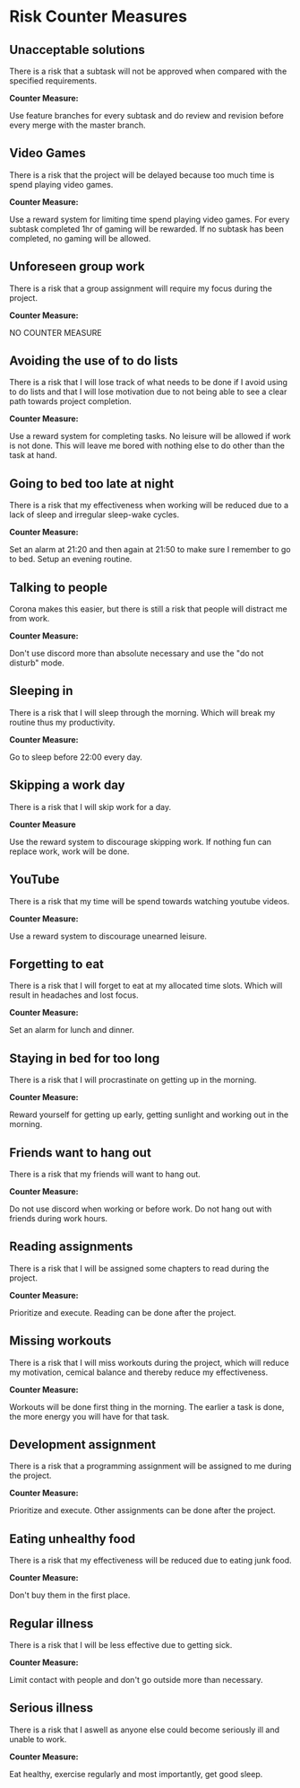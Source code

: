 # Risk Counter Measures

## Unacceptable solutions

There is a risk that a subtask will not be approved when compared with the specified requirements.

**Counter Measure:**

Use feature branches for every subtask and do review and revision before every merge with the master branch.

## Video Games

There is a risk that the project will be delayed because too much time is spend playing video games.

**Counter Measure:**

Use a reward system for limiting time spend playing video games. For every subtask completed 1hr of gaming will be rewarded. If no subtask has been completed, no gaming will be allowed.

## Unforeseen group work

There is a risk that a group assignment will require my focus during the project.

**Counter Measure:**

NO COUNTER MEASURE

## Avoiding the use of to do lists

There is a risk that I will lose track of what needs to be done if I avoid using to do lists and that I will lose motivation due to not being able to see a clear path towards project completion.

**Counter Measure:**

Use a reward system for completing tasks. No leisure will be allowed if work is not done. This will leave me bored with nothing else to do other than the task at hand.

## Going to bed too late at night

There is a risk that my effectiveness when working will be reduced due to a lack of sleep and irregular sleep-wake cycles.

**Counter Measure:**

Set an alarm at 21:20 and then again at 21:50 to make sure I remember to go to bed. Setup an evening routine.

## Talking to people

Corona makes this easier, but there is still a risk that people will distract me from work.

**Counter Measure:**

Don't use discord more than absolute necessary and use the "do not disturb" mode.

## Sleeping in

There is a risk that I will sleep through the morning. Which will break my routine thus my productivity.

**Counter Measure:**

Go to sleep before 22:00 every day.

## Skipping a work day

There is a risk that I will skip work for a day.

**Counter Measure**

Use the reward system to discourage skipping work. If nothing fun can replace work, work will be done.

## YouTube

There is a risk that my time will be spend towards watching youtube videos.

**Counter Measure:**

Use a reward system to discourage unearned leisure.

## Forgetting to eat

There is a risk that I will forget to eat at my allocated time slots. Which will result in headaches and lost focus.

**Counter Measure:**

Set an alarm for lunch and dinner.

## Staying in bed for too long

There is a risk that I will procrastinate on getting up in the morning.

**Counter Measure:**

Reward yourself for getting up early, getting sunlight and working out in the morning.

## Friends want to hang out

There is a risk that my friends will want to hang out.

**Counter Measure:**

Do not use discord when working or before work. Do not hang out with friends during work hours.

## Reading assignments

There is a risk that I will be assigned some chapters to read during the project.

**Counter Measure:**

Prioritize and execute. Reading can be done after the project.

## Missing workouts

There is a risk that I will miss workouts during the project, which will reduce my motivation, cemical balance and thereby reduce my effectiveness.

**Counter Measure:**

Workouts will be done first thing in the morning. The earlier a task is done, the more energy you will have for that task.

## Development assignment

There is a risk that a programming assignment will be assigned to me during the project.

**Counter Measure:**

Prioritize and execute. Other assignments can be done after the project.

## Eating unhealthy food

There is a risk that my effectiveness will be reduced due to eating junk food.

**Counter Measure:**

Don't buy them in the first place.

## Regular illness

There is a risk that I will be less effective due to getting sick.

**Counter Measure:**

Limit contact with people and don't go outside more than necessary.

## Serious illness

There is a risk that I aswell as anyone else could become seriously ill and unable to work.

**Counter Measure:**

Eat healthy, exercise regularly and most importantly, get good sleep.

